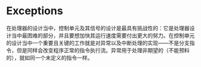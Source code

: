 # Exceptions

在处理器的设计当中，控制单元及其信号的设计是最具有挑战性的：它是处理器设计当中最困难的部分，并且要想加快其运行速度需要付出更大的努力。在控制单元的设计当中一个重要且关键的工作就是对异常以及中断处理的实现——不是分支指令，但是同样会改变程序正常的指令执行流。异常用于处理非期望的（不能预料的），就如同一个未定义的指令一样。
